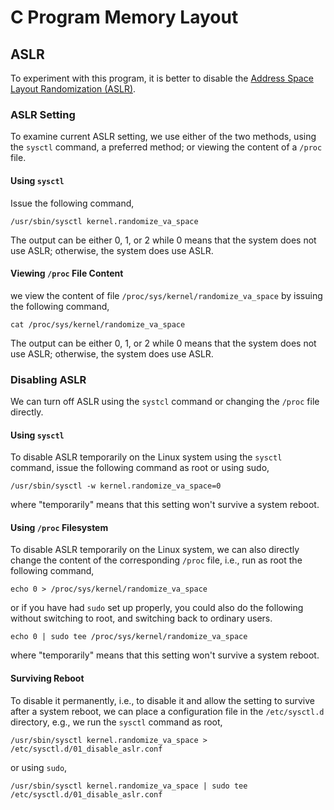 # C Program Memory Layout

## ASLR

To experiment with this program, it is better to disable the [Address Space Layout Randomization (ASLR)](https://en.wikipedia.org/wiki/Address_space_layout_randomization). 

### ASLR Setting
To examine current ASLR setting, we use either of the two methods, using the `sysctl` command, a preferred method; or viewing the content of a `/proc` file. 

#### Using `sysctl`
Issue the following command,
```
/usr/sbin/sysctl kernel.randomize_va_space
```
The output can be either 0, 1, or 2 while 0 means that the system does not use ASLR; otherwise, the system does use ASLR. 

#### Viewing `/proc` File Content
we view the content of file `/proc/sys/kernel/randomize_va_space` by issuing the following command,
```
cat /proc/sys/kernel/randomize_va_space
```
The output can be either 0, 1, or 2 while 0 means that the system does not use ASLR; otherwise, the system does use ASLR. 

### Disabling ASLR

We can turn off ASLR using the `systcl` command or changing the `/proc` file directly. 

#### Using `sysctl`
To disable ASLR temporarily on the Linux system using the `sysctl` command, issue the following command as root or using sudo,
```
/usr/sbin/sysctl -w kernel.randomize_va_space=0
```
where "temporarily" means that this setting won't survive a system  reboot. 

#### Using `/proc` Filesystem

To disable ASLR temporarily on the Linux system,  we can also directly change the content of the corresponding `/proc` file, i.e., run as root the following command,
```
echo 0 > /proc/sys/kernel/randomize_va_space
```
or if you have had `sudo` set up properly, you could also do the following without switching to root, and switching back to ordinary users. 
```
echo 0 | sudo tee /proc/sys/kernel/randomize_va_space
```
where "temporarily" means that this setting won't survive a system  reboot. 

#### Surviving Reboot

To disable it permanently, i.e., to disable it and allow the setting to survive after a system reboot, we can place a configuration file in the `/etc/sysctl.d` directory, e.g., we run the `sysctl` command as root,
```
/usr/sbin/sysctl kernel.randomize_va_space > /etc/sysctl.d/01_disable_aslr.conf
```
or using `sudo`,
```
/usr/sbin/sysctl kernel.randomize_va_space | sudo tee /etc/sysctl.d/01_disable_aslr.conf
```

